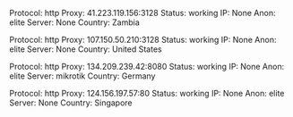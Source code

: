 Protocol: http
Proxy: 41.223.119.156:3128
Status: working
IP: None
Anon: elite
Server: None
Country: Zambia

Protocol: http
Proxy: 107.150.50.210:3128
Status: working
IP: None
Anon: elite
Server: None
Country: United States

Protocol: http
Proxy: 134.209.239.42:8080
Status: working
IP: None
Anon: elite
Server: mikrotik
Country: Germany

Protocol: http
Proxy: 124.156.197.57:80
Status: working
IP: None
Anon: elite
Server: None
Country: Singapore

